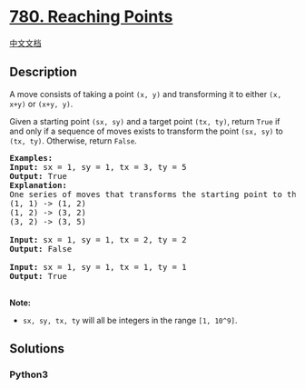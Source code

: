 # [780. Reaching Points](https://leetcode.com/problems/reaching-points)

[中文文档](/leetcode/0700-0799/0780.Reaching%20Points/README.md)

## Description

<p>A move consists of taking a point <code>(x, y)</code> and transforming it to either <code>(x, x+y)</code> or <code>(x+y, y)</code>.</p>

<p>Given a starting point <code>(sx, sy)</code> and a target point <code>(tx, ty)</code>, return <code>True</code> if and only if a sequence of moves exists to transform the point <code>(sx, sy)</code> to <code>(tx, ty)</code>. Otherwise, return <code>False</code>.</p>

<pre>
<strong>Examples:</strong>
<strong>Input:</strong> sx = 1, sy = 1, tx = 3, ty = 5
<strong>Output:</strong> True
<strong>Explanation:</strong>
One series of moves that transforms the starting point to the target is:
(1, 1) -&gt; (1, 2)
(1, 2) -&gt; (3, 2)
(3, 2) -&gt; (3, 5)

<strong>Input:</strong> sx = 1, sy = 1, tx = 2, ty = 2
<strong>Output:</strong> False

<strong>Input:</strong> sx = 1, sy = 1, tx = 1, ty = 1
<strong>Output:</strong> True

</pre>

<p><strong>Note:</strong></p>

<ul>
	<li><code>sx, sy, tx, ty</code> will all be integers in the range <code>[1, 10^9]</code>.</li>
</ul>


## Solutions

<!-- tabs:start -->

### **Python3**

```python

```

<!-- tabs:end -->
